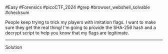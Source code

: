 #Easy
#Forensics
#picoCTF_2024
#grep
#browser_webshell_solvable
#checksum

People keep trying to trick my players with imitation flags. I want to make sure they get the real thing! I'm going to provide the SHA-256 hash and a decrypt script to help you know that my flags are legitimate.

--------------------------------------------------------------------------------------------------------------------
Solution

